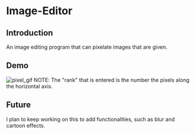 # Image-Editor
## Introduction
An image editing program that can pixelate images that are given.

## Demo
![pixel_gif](https://user-images.githubusercontent.com/48966108/61008158-cfbac580-a33c-11e9-84fc-f14927eddb42.gif)
NOTE: The "rank" that is entered is the number the pixels along the horizontal axis.

## Future
I plan to keep working on this to add functionalities, such as blur and cartoon effects.
